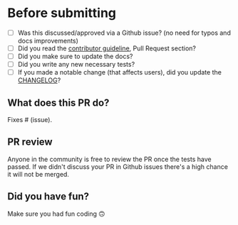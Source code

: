 # Before submitting

- [ ] Was this discussed/approved via a Github issue? (no need for typos and docs improvements)
- [ ] Did you read the [contributor guideline](https://github.com/kumuji/volumentations/blob/master/.github/CONTRIBUTING.md), Pull Request section?
- [ ] Did you make sure to update the docs?
- [ ] Did you write any new necessary tests?
- [ ] If you made a notable change (that affects users), did you update the [CHANGELOG](https://github.com/kumuji/volumentations/blob/master/.github/CHANGELOG.md)?

<!-- For CHANGELOG separate each item in unreleased section by blank line to reduce collisions -->

## What does this PR do?

Fixes # (issue).

## PR review

Anyone in the community is free to review the PR once the tests have passed.
If we didn't discuss your PR in Github issues there's a high chance it will not be merged.

## Did you have fun?

Make sure you had fun coding 🙃
